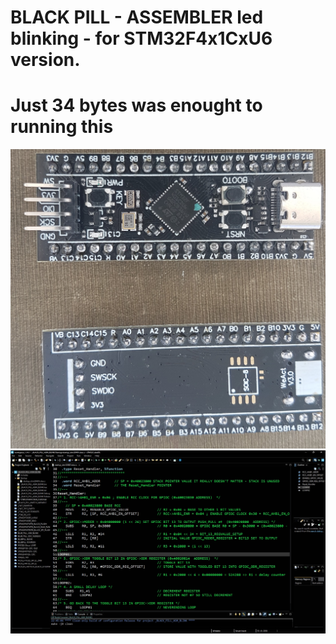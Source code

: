 # BLACK PILL - ASSEMBLER led blinking - for STM32F4x1CxU6 version. 
# Just 34 bytes was enought to running this


![Screenshot](/PICTURES/BLACK_PILL.JPG)
![Screenshot](/PICTURES/ASM.jpg)
